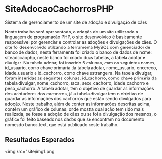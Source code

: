 # SiteAdocaoCachorrosPHP
Sistema de gerenciamento de um site de adoção e divulgação de cães

Neste trabalho será apresentado, a criação de um site utilizando a linguagem de programação PHP, o site desenvolvido é basicamente responsável por gerenciar e controlar as adoções e divulgações de cães. O site foi desenvolvido utilzando a ferramenta MySQL com gerenciador de banco de dados, nesta ferramenta foi criado o banco de dados de nome: siteadocaophp, neste banco foi criado duas tabelas, a tabela adotar e divulgar. Na tabela adotar, foi inserido 5 colunas, com os seguintes nomes, id_usuario, como chave primária da tabela adotar, nome_usuario, endereco, idade_usuario e id_cachorro, como chave estrangeira. Na tabela divulgar, foram inseridas as seguintes colunas, id_cachorro, como chave primária da tabela divulgar, nome_cachorro, raca, sexo_cachorro, idade_cachorro e peso_cachorro. 
A tabela adotar, tem o objetivo de guardar as informações dos adotadores dos cachorros, já a tabela divulgar tem o objetivo de guardar as informações dos cachorros que estão sendo divulgados para adoção.
Neste trabalho, além de conter as informações descritas acima, contém um gráfico de colunas, onde mostra qual ação tem sido mais realizada, se fosse a adoção de cães ou se foi a divulgação dos mesmos, o gráfico foi feito baseado nos dados que se encontram no documento nomeado banco.text, que está publicado neste trabalho.

## Resultados Esperados

<img src="site/img1.png
